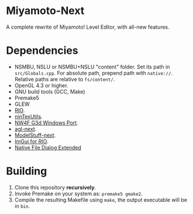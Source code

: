 # Miyamoto-Next
A complete rewrite of Miyamoto! Level Editor, with all-new features.  

# Dependencies
* NSMBU, NSLU or NSMBU+NSLU "content" folder. Set its path in `src/Globals.cpp`. For absolute path, prepend path with `native://`. Relative paths are relative to `fs/content/`.  
* OpenGL 4.3 or higher.  
* GNU build tools (GCC, Make)
* Premake5
* GLEW
* [RIO](https://github.com/aboood40091/rio).
* [ninTexUtils](https://github.com/aboood40091/nintexUtils/tree/cpp).  
* [NW4F G3d Windows Port](https://github.com/nw4f/G3d/tree/nsmbu-win-port).  
* [agl-next](https://github.com/aboood40091/agl-next).  
* [ModelStuff-next](https://github.com/aboood40091/ModelStuff-next).  
* [ImGui for RIO](https://github.com/aboood40091/imgui/tree/rio_docking).  
* [Native File Dialog Extended](https://github.com/btzy/nativefiledialog-extended)

# Building
1. Clone this repository **recursively**.
2. Invoke Premake on your system as: `premake5 gmake2`.
3. Compile the resulting Makefile using `make`, the output executable will be in `bin`.
